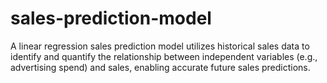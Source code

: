 # sales-prediction-model
A linear regression sales prediction model utilizes historical sales data to identify and quantify the relationship between independent variables (e.g., advertising spend) and sales, enabling accurate future sales predictions.

